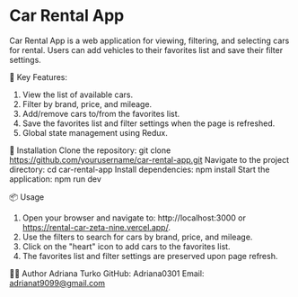 # Car Rental App
Car Rental App is a web application for viewing, filtering, and selecting cars for rental. Users can add vehicles to their favorites list and save their filter settings.

🔧 Key Features:
1. View the list of available cars.
2. Filter by brand, price, and mileage.
3. Add/remove cars to/from the favorites list.
4. Save the favorites list and filter settings when the page is refreshed.
5. Global state management using Redux.

🚀 Installation
Clone the repository:
git clone https://github.com/yourusername/car-rental-app.git
Navigate to the project directory:
cd car-rental-app
Install dependencies:
npm install
Start the application:
npm run dev

📦 Usage
1. Open your browser and navigate to: http://localhost:3000 or https://rental-car-zeta-nine.vercel.app/.
2. Use the filters to search for cars by brand, price, and mileage.
3. Click on the "heart" icon to add cars to the favorites list.
4. The favorites list and filter settings are preserved upon page refresh.

👨‍💻 Author
Adriana Turko
 GitHub: Adriana0301
 Email: adrianat9099@gmail.com
